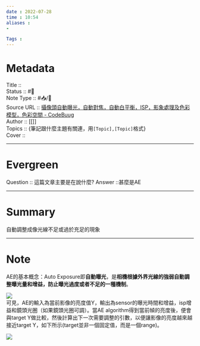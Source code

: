 ```yaml
---
date : 2022-07-28
time : 10:54
aliases :
- 

Tags : 
---
```

# Metadata
Title :: <br>
Status :: #🌱 <br>
Note Type :: #📥/📰<br>
Source URL :: [攝像頭自動曝光，自動對焦，自動白平衡，ISP，影象處理及色彩模型，色彩空間 - CodeBuug](https://www.codebuug.com/cs115324741/)<br>
Author :: [[]]<br>
Topics :: {筆記跟什麼主題有關連，用`[Topic],[Topic]`格式}<br>
Cover ::

---
# Evergreen
Question :: 這篇文章主要是在說什麼?
Answer ::甚麼是AE

---

# Summary
 自動調整成像光線不足或過於充足的現象
 
---

# Note

AE的基本概念：Auto Exposure即**自動曝光**，是**相機根據外界光線的強弱自動調整曝光量和增益，防止曝光過度或者不足的一種機制**。

![](https://i2.wp.com/img-blog.csdnimg.cn/20210330142808934.png?x-oss-process=image/watermark,type_ZmFuZ3poZW5naGVpdGk,shadow_10,text_aHR0cHM6Ly9ibG9nLmNzZG4ubmV0L2RqZmprajUy,size_16,color_FFFFFF,t_70)  
可見，AE的輸入為當前影像的亮度值Y，輸出為sensor的曝光時間和增益，isp增益和鏡頭光圈（如果鏡頭光圈可調）。當AE algorithm得到當前幀的亮度後，便會與target Y做比較，然後計算出下一次需要調整的引數，以便讓影像的亮度越來越接近target Y，如下所示(target並非一個固定值，而是一個range)。

![](https://i2.wp.com/img-blog.csdnimg.cn/20210330142822144.png?x-oss-process=image/watermark,type_ZmFuZ3poZW5naGVpdGk,shadow_10,text_aHR0cHM6Ly9ibG9nLmNzZG4ubmV0L2RqZmprajUy,size_16,color_FFFFFF,t_70)